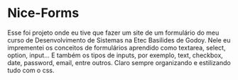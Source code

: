 # Nice-Forms

Esse foi projeto onde eu tive que fazer um site de um formulário do meu curso de Desenvolvimento de Sistemas na Etec Basilides de Godoy.
Nele eu imprementei os conceitos de formulários aprendido como textarea, select, option, input... E também os tipos de inputs, por exemplo, text, checkbox, date, password, email, entre outros. Claro sempre organizando e estilizando tudo com o css.
